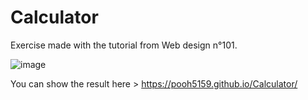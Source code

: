 # Calculator

Exercise made with the tutorial from Web design n°101.

![image](https://user-images.githubusercontent.com/92722233/162636800-25af0121-aeb3-4956-9eee-29959bf025fc.png)

You can show the result here > https://pooh5159.github.io/Calculator/
